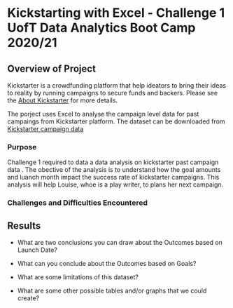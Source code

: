 # Kickstarting with Excel - Challenge 1 UofT Data Analytics Boot Camp 2020/21

## Overview of Project
Kickstarter is a crowdfunding platform that help ideators to bring their ideas to reality by running campaigns to secure funds and backers. 
Please see the [About Kickstarter](https://www.kickstarter.com/about?ref=global-footer) for more details.

The porject uses Excel to analyse the campaign level data for past campaings from  Kickstarter  platform.
The dataset can be downloaded from [Kickstarter campaign data](https://2u-data-curriculum-team.s3.amazonaws.com/dataviz-online/module_1/data-1-1-3-StarterBook.xlsx)


### Purpose
Challenge 1 required to data a data analysis on kickstarter past campaign data . The obective of the analysis is to understand how the goal amounts and luanch month impact the success rate of kickstarter campaigns. This analysis will help Louise, whoe is a play writer, to plans her next campaign.


### Challenges and Difficulties Encountered

## Results

- What are two conclusions you can draw about the Outcomes based on Launch Date?

- What can you conclude about the Outcomes based on Goals?

- What are some limitations of this dataset?

- What are some other possible tables and/or graphs that we could create?

